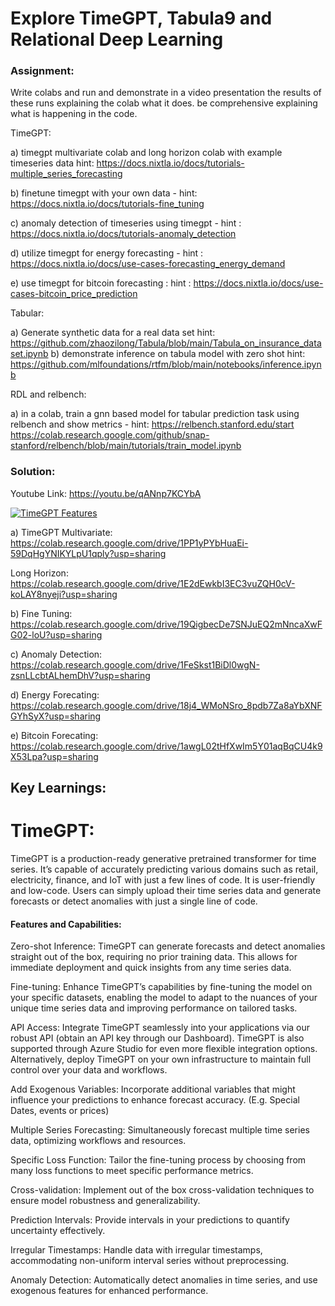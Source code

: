 # Explore TimeGPT, Tabula9 and Relational Deep Learning

### Assignment:

Write colabs and run and  demonstrate in a video presentation the results of these runs explaining the colab what it does. be comprehensive explaining what is happening in the code. 

TimeGPT:

a) timegpt multivariate colab and long horizon colab  with example timeseries data
hint: https://docs.nixtla.io/docs/tutorials-multiple_series_forecasting

b) finetune timegpt with your own data - hint: https://docs.nixtla.io/docs/tutorials-fine_tuning

c) anomaly detection of timeseries using timegpt - hint : https://docs.nixtla.io/docs/tutorials-anomaly_detection

d) utilize timegpt for energy forecasting  - hint : https://docs.nixtla.io/docs/use-cases-forecasting_energy_demand

e) use timegpt for bitcoin forecasting :  hint : https://docs.nixtla.io/docs/use-cases-bitcoin_price_prediction

Tabular:

a) Generate synthetic data for a real data set   hint: https://github.com/zhaozilong/Tabula/blob/main/Tabula_on_insurance_dataset.ipynb
b) demonstrate inference on tabula model with zero shot hint: https://github.com/mlfoundations/rtfm/blob/main/notebooks/inference.ipynb

RDL and relbench:

a) in a colab,  train a gnn based model for tabular prediction task using relbench and show metrics - hint: https://relbench.stanford.edu/start https://colab.research.google.com/github/snap-stanford/relbench/blob/main/tutorials/train_model.ipynb

### Solution:

Youtube Link: https://youtu.be/qANnp7KCYbA  

[![TimeGPT Features](https://img.youtube.com/vi/qANnp7KCYbA/0.jpg)](https://www.youtube.com/watch?v=qANnp7KCYbA) 

a) TimeGPT Multivariate: https://colab.research.google.com/drive/1PP1yPYbHuaEi-59DqHgYNIKYLpU1qply?usp=sharing 

   Long Horizon: https://colab.research.google.com/drive/1E2dEwkbI3EC3vuZQH0cV-koLAY8nyeji?usp=sharing 

b) Fine Tuning: https://colab.research.google.com/drive/19QigbecDe7SNJuEQ2mNncaXwFG02-loU?usp=sharing 

c) Anomaly Detection: https://colab.research.google.com/drive/1FeSkst1BiDl0wgN-zsnLLcbtALhemDhV?usp=sharing 

d) Energy Forecating: https://colab.research.google.com/drive/18j4_WMoNSro_8pdb7Za8aYbXNFGYhSyX?usp=sharing 

e) Bitcoin Forecating: https://colab.research.google.com/drive/1awgL02tHfXwIm5Y01aqBqCU4k9X53Lpa?usp=sharing 

## Key Learnings:

# TimeGPT:

TimeGPT is a production-ready generative pretrained transformer for time series. It’s capable of accurately predicting various domains such as retail, electricity, finance, and IoT with just a few lines of code. It is user-friendly and low-code. Users can simply upload their time series data and generate forecasts or detect anomalies with just a single line of code.

#### Features and Capabilities:

Zero-shot Inference: TimeGPT can generate forecasts and detect anomalies straight out of the box, requiring no prior training data. This allows for immediate deployment and quick insights from any time series data.

Fine-tuning: Enhance TimeGPT’s capabilities by fine-tuning the model on your specific datasets, enabling the model to adapt to the nuances of your unique time series data and improving performance on tailored tasks.

API Access: Integrate TimeGPT seamlessly into your applications via our robust API (obtain an API key through our Dashboard). TimeGPT is also supported through Azure Studio for even more flexible integration options. Alternatively, deploy TimeGPT on your own infrastructure to maintain full control over your data and workflows.

Add Exogenous Variables: Incorporate additional variables that might influence your predictions to enhance forecast accuracy. (E.g. Special Dates, events or prices)

Multiple Series Forecasting: Simultaneously forecast multiple time series data, optimizing workflows and resources.

Specific Loss Function: Tailor the fine-tuning process by choosing from many loss functions to meet specific performance metrics.

Cross-validation: Implement out of the box cross-validation techniques to ensure model robustness and generalizability.

Prediction Intervals: Provide intervals in your predictions to quantify uncertainty effectively.

Irregular Timestamps: Handle data with irregular timestamps, accommodating non-uniform interval series without preprocessing.

Anomaly Detection: Automatically detect anomalies in time series, and use exogenous features for enhanced performance.





